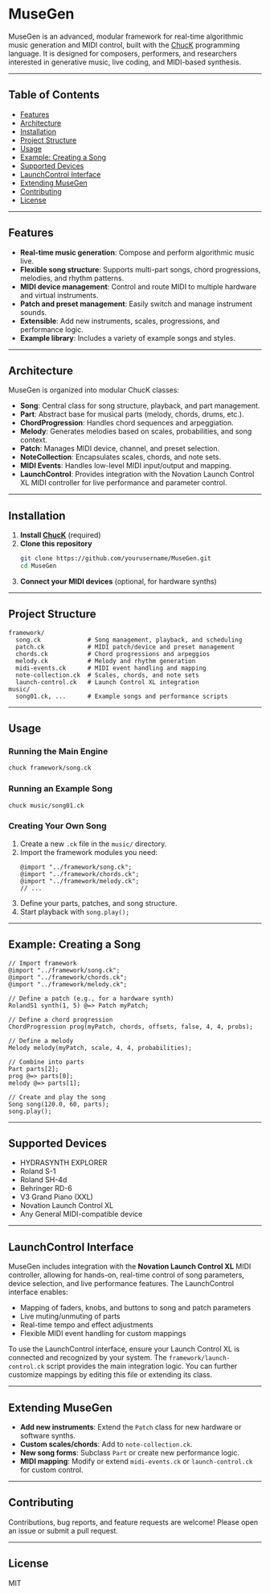 # MuseGen

MuseGen is an advanced, modular framework for real-time algorithmic music generation and MIDI control, built with the [ChucK](https://chuck.cs.princeton.edu/) programming language. It is designed for composers, performers, and researchers interested in generative music, live coding, and MIDI-based synthesis.

---

## Table of Contents
- [Features](#features)
- [Architecture](#architecture)
- [Installation](#installation)
- [Project Structure](#project-structure)
- [Usage](#usage)
- [Example: Creating a Song](#example-creating-a-song)
- [Supported Devices](#supported-devices)
- [LaunchControl Interface](#launchcontrol-interface)
- [Extending MuseGen](#extending-musegen)
- [Contributing](#contributing)
- [License](#license)

---

## Features
- **Real-time music generation**: Compose and perform algorithmic music live.
- **Flexible song structure**: Supports multi-part songs, chord progressions, melodies, and rhythm patterns.
- **MIDI device management**: Control and route MIDI to multiple hardware and virtual instruments.
- **Patch and preset management**: Easily switch and manage instrument sounds.
- **Extensible**: Add new instruments, scales, progressions, and performance logic.
- **Example library**: Includes a variety of example songs and styles.

---

## Architecture
MuseGen is organized into modular ChucK classes:
- **Song**: Central class for song structure, playback, and part management.
- **Part**: Abstract base for musical parts (melody, chords, drums, etc.).
- **ChordProgression**: Handles chord sequences and arpeggiation.
- **Melody**: Generates melodies based on scales, probabilities, and song context.
- **Patch**: Manages MIDI device, channel, and preset selection.
- **NoteCollection**: Encapsulates scales, chords, and note sets.
- **MIDI Events**: Handles low-level MIDI input/output and mapping.
- **LaunchControl**: Provides integration with the Novation Launch Control XL MIDI controller for live performance and parameter control.

---

## Installation
1. **Install [ChucK](https://chuck.cs.princeton.edu/)** (required)
2. **Clone this repository**
   ```bash
   git clone https://github.com/yourusername/MuseGen.git
   cd MuseGen
   ```
3. **Connect your MIDI devices** (optional, for hardware synths)

---

## Project Structure
```
framework/
  song.ck             # Song management, playback, and scheduling
  patch.ck            # MIDI patch/device and preset management
  chords.ck           # Chord progressions and arpeggios
  melody.ck           # Melody and rhythm generation
  midi-events.ck      # MIDI event handling and mapping
  note-collection.ck  # Scales, chords, and note sets
  launch-control.ck   # Launch Control XL integration
music/
  song01.ck, ...      # Example songs and performance scripts
```

---

## Usage
### Running the Main Engine
```bash
chuck framework/song.ck
```

### Running an Example Song
```bash
chuck music/song01.ck
```

### Creating Your Own Song
1. Create a new `.ck` file in the `music/` directory.
2. Import the framework modules you need:
   ```chuck
   @import "../framework/song.ck";
   @import "../framework/chords.ck";
   @import "../framework/melody.ck";
   // ...
   ```
3. Define your parts, patches, and song structure.
4. Start playback with `song.play();`

---

## Example: Creating a Song
```chuck
// Import framework
@import "../framework/song.ck";
@import "../framework/chords.ck";
@import "../framework/melody.ck";

// Define a patch (e.g., for a hardware synth)
RolandS1 synth(1, 5) @=> Patch myPatch;

// Define a chord progression
ChordProgression prog(myPatch, chords, offsets, false, 4, 4, probs);

// Define a melody
Melody melody(myPatch, scale, 4, 4, probabilities);

// Combine into parts
Part parts[2];
prog @=> parts[0];
melody @=> parts[1];

// Create and play the song
Song song(120.0, 60, parts);
song.play();
```

---

## Supported Devices
- HYDRASYNTH EXPLORER
- Roland S-1
- Roland SH-4d
- Behringer RD-6
- V3 Grand Piano (XXL)
- Novation Launch Control XL
- Any General MIDI-compatible device

---

## LaunchControl Interface
MuseGen includes integration with the **Novation Launch Control XL** MIDI controller, allowing for hands-on, real-time control of song parameters, device selection, and live performance features. The LaunchControl interface enables:
- Mapping of faders, knobs, and buttons to song and patch parameters
- Live muting/unmuting of parts
- Real-time tempo and effect adjustments
- Flexible MIDI event handling for custom mappings

To use the LaunchControl interface, ensure your Launch Control XL is connected and recognized by your system. The `framework/launch-control.ck` script provides the main integration logic. You can further customize mappings by editing this file or extending its class.

---

## Extending MuseGen
- **Add new instruments**: Extend the `Patch` class for new hardware or software synths.
- **Custom scales/chords**: Add to `note-collection.ck`.
- **New song forms**: Subclass `Part` or create new performance logic.
- **MIDI mapping**: Modify or extend `midi-events.ck` or `launch-control.ck` for custom control.

---

## Contributing
Contributions, bug reports, and feature requests are welcome! Please open an issue or submit a pull request.

---

## License
MIT
